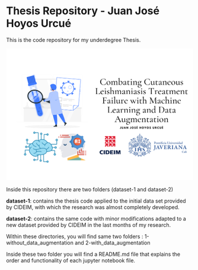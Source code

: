 # Thesis Repository - Juan José Hoyos Urcué
This is the code repository for my underdegree Thesis.

![Project Logo](land.png)

Inside this repository there are two folders (dataset-1 and dataset-2)

**dataset-1**: contains the thesis code applied to the initial data set provided by CIDEIM, with which the research was almost completely developed.

**dataset-2**: contains the same code with minor modifications adapted to a new dataset provided by CIDEIM in the last months of my research. 


Within these directories, you will find same two folders : 1-without_data_augmentation and 2-with_data_augmentation

Inside these two folder you will find a  README.md file that explains the order and functionality of each jupyter notebook file.








